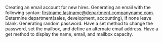 Creating an email account for new hires.
Generating an email with the following syntax: firstname.lastname@department.companyname.com.
Determine department(sales, development, accounting), if none leave blank.
Generating random password.
Have a set method to change the password, set the mailbox, and define an alternate email address.
Have a get method to display the name, email, and mailbox capacity.
